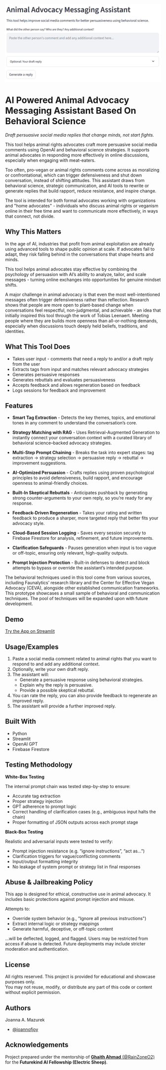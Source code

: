 
![App demo screenshot](images/demo.PNG)

# AI Powered Animal Advocacy Messaging Assistant Based On Behavioral Science
*Draft persuasive social media replies that change minds, not start fights.*

This tool helps animal rights advocates craft more persuasive social media comments using OpenAI and behavioral science strategies. It supports animal advocates in responding more effectively in online discussions, especially when engaging with meat-eaters.

Too often, pro-vegan or animal rights comments come across as moralizing or confrontational, which can trigger defensiveness and shut down conversation, instead of shifting attitudes. This assistant draws from behavioral science, strategic communication, and AI tools to rewrite or generate replies that build rapport, reduce resistance, and inspire change.

The tool is intended for both formal advocates working with organizations and "home advocates" - individuals who discuss animal rights or veganism online in their free time and want to communicate more effectively, in ways that connect, not divide.

## Why This Matters

In the age of AI, industries that profit from animal exploitation are already using advanced tools to shape public opinion at scale. If advocates fail to adapt, they risk falling behind in the conversations that shape hearts and minds.

This tool helps animal advocates stay effective by combining the psychology of persuasion with AI’s ability to analyze, tailor, and scale messages - turning online exchanges into opportunities for genuine mindset shifts.

A major challenge in animal advocacy is that even the most well-intentioned messages often trigger defensiveness rather than reflection. Research shows that people are more open to plant-based change when conversations feel respectful, non-judgmental, and achievable - an idea that initially inspired this tool through the work of Tobias Leenaert. Meeting people where they are builds more openness than all-or-nothing demands, especially when discussions touch deeply held beliefs, traditions, and identities.


## What This Tool Does

- Takes user input - comments that need a reply to and/or a draft reply from the user
- Extracts tags from input and matches relevant advocacy strategies
- Generates persuasive responses
- Generates rebuttals and evaluates persuasiveness
- Accepts feedback and allows regeneration based on feedback
- Logs sessions for feedback and improvement 

## Features

- **Smart Tag Extraction** - Detects the key themes, topics, and emotional tones in any comment to understand the conversation’s core.

- **Strategy Matching with RAG** - Uses Retrieval-Augmented Generation to instantly connect your conversation context with a curated library of behavioral science–backed advocacy strategies.

- **Multi-Step Prompt Chaining** - Breaks the task into expert stages: tag extraction → strategy selection → persuasive reply → rebuttal → improvement suggestions.

- **AI-Optimized Persuasion** - Crafts replies using proven psychological principles to avoid defensiveness, build rapport, and encourage openness to animal-friendly choices.

- **Built-In Skeptical Rebuttals** - Anticipates pushback by generating strong counter-arguments to your own reply, so you’re ready for any response.

- **Feedback-Driven Regeneration** - Takes your rating and written feedback to produce a sharper, more targeted reply that better fits your advocacy style.

- **Cloud-Based Session Logging** - Saves every session securely to Firebase Firestore for analysis, refinement, and future improvements.

- **Clarification Safeguards** - Pauses generation when input is too vague or off-topic, ensuring only relevant, high-quality outputs.

- **Prompt Injection Protection** - Built-in defenses to detect and block attempts to bypass or override the assistant’s intended purpose.

The behavioral techniques used in this tool come from various sources, including Faunalytics’ research library and the Center for Effective Vegan Advocacy (CEVA), alongside other established communication frameworks. 
This prototype showcases a small sample of behavioral and communication techniques. The pool of techniques will be expanded upon with future development.

## Demo

[Try the App on Streamlit](https://behavioral-advocate-tool-gbbscmnjuotofakuna9l9v.streamlit.app/)


## Usage/Examples

1. Paste a social media comment related to animal rights that you want to respond to and add any additional context.
2. Optionally, write your own draft reply.
3. The assistant will:
   - Generate a persuasive response using behavioral strategies.
   - Explain why the reply is persuasive.
   - Provide a possible skeptical rebuttal.
4. You can rate the reply, you can also provide feedback to regenerate an improved reply.
5. The assistant will provide a further improved reply.

## Built With

- Python
- Streamlit
- OpenAI GPT
- Firebase Firestore

## Testing Methodology
**White-Box Testing**

The internal prompt chain was tested step-by-step to ensure:

- Accurate tag extraction
- Proper strategy injection
- GPT adherence to prompt logic
- Correct handling of clarification cases (e.g., ambiguous input halts the chain)
- Proper formatting of JSON outputs across each prompt stage

**Black-Box Testing**

Realistic and adversarial inputs were tested to verify:

- Prompt injection resistance (e.g. “ignore instructions”, “act as...”)
- Clarification triggers for vague/conflicting comments
- Input/output formatting integrity
- No leakage of system prompt or strategy list in final responses

## Abuse & Jailbreaking Policy

This app is designed for ethical, constructive use in animal advocacy.
It includes basic protections against prompt injection and misuse.

Attempts to:

- Override system behavior (e.g., "Ignore all previous instructions")
- Extract internal logic or strategy mappings
- Generate harmful, deceptive, or off-topic content

…will be deflected, logged, and flagged. Users may be restricted from access if abuse is detected. Future deployments may include stricter moderation and authentication.



## License

All rights reserved. 
This project is provided for educational and showcase purposes only.  
You may not reuse, modify, or distribute any part of this code or content without explicit permission.



## Authors

Joanna A. Mazurek
- [@joannofjoy](https://github.com/joannofjoy)


## Acknowledgements

Project prepared under the mentorship of [**Ghaith Ahmad** (@RainZoneO2)](https://github.com/RainZoneO2) for the **Futurekind AI Fellowship (Electric Sheep)**.

